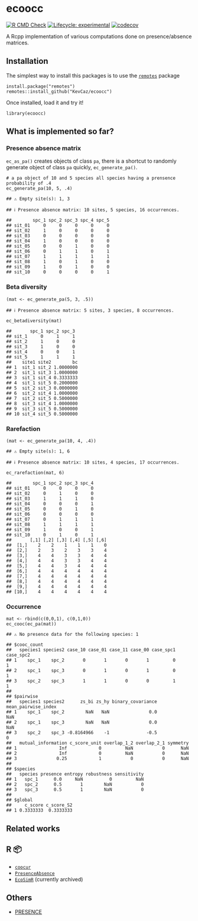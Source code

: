 # ecoocc

[![R CMD
Check](https://github.com/KevCaz/ecoocc/actions/workflows/R-CMD-check.yaml/badge.svg)](https://github.com/KevCaz/ecoocc/actions/workflows/R-CMD-check.yaml)
[![Lifecycle:
experimental](https://img.shields.io/badge/lifecycle-experimental-orange.svg)](https://www.tidyverse.org/lifecycle/#experimental)
[![codecov](https://codecov.io/gh/KevCaz/ecoocc/branch/master/graph/badge.svg?token=PahZ2gKXl2)](https://codecov.io/gh/KevCaz/ecoocc)

A Rcpp implementation of various computations done on presence/absence
matrices.

## Installation

The simplest way to install this packages is to use the
[`remotes`](https://CRAN.R-project.org/package=remotes) package

    install.package("remotes")
    remotes::install_github("KevCaz/ecoocc")

Once installed, load it and try it!

    library(ecoocc)

## What is implemented so far?

### Presence absence matrix

`ec_as_pa()` creates objects of class `pa`, there is a shortcut to
randomly generate object of class `pa` quickly, `ec_generate_pa()`.

    # a pa object of 10 and 5 species all species having a prensence probability of .4
    ec_generate_pa(10, 5, .4)

    ## ⚠ Empty site(s): 1, 3

    ## ℹ Presence absence matrix: 10 sites, 5 species, 16 occurrences.

    ##        spc_1 spc_2 spc_3 spc_4 spc_5
    ## sit_01     0     0     0     0     0
    ## sit_02     1     0     0     0     0
    ## sit_03     0     0     0     0     0
    ## sit_04     1     0     0     0     0
    ## sit_05     0     0     1     0     0
    ## sit_06     0     1     1     0     1
    ## sit_07     1     1     1     1     1
    ## sit_08     1     0     1     0     0
    ## sit_09     1     0     1     0     0
    ## sit_10     0     0     0     0     1

### Beta diversity

    (mat <- ec_generate_pa(5, 3, .5))

    ## ℹ Presence absence matrix: 5 sites, 3 species, 8 occurrences.

    ec_betadiversity(mat)

    ##       spc_1 spc_2 spc_3
    ## sit_1     0     1     1
    ## sit_2     1     0     0
    ## sit_3     1     0     0
    ## sit_4     0     0     1
    ## sit_5     1     1     1
    ##    site1 site2        bc
    ## 1  sit_1 sit_2 1.0000000
    ## 2  sit_1 sit_3 1.0000000
    ## 3  sit_1 sit_4 0.3333333
    ## 4  sit_1 sit_5 0.2000000
    ## 5  sit_2 sit_3 0.0000000
    ## 6  sit_2 sit_4 1.0000000
    ## 7  sit_2 sit_5 0.5000000
    ## 8  sit_3 sit_4 1.0000000
    ## 9  sit_3 sit_5 0.5000000
    ## 10 sit_4 sit_5 0.5000000

### Rarefaction

    (mat <- ec_generate_pa(10, 4, .4))

    ## ⚠ Empty site(s): 1, 6

    ## ℹ Presence absence matrix: 10 sites, 4 species, 17 occurrences.

    ec_rarefaction(mat, 6)

    ##        spc_1 spc_2 spc_3 spc_4
    ## sit_01     0     0     0     0
    ## sit_02     0     1     0     0
    ## sit_03     1     1     1     0
    ## sit_04     0     0     0     1
    ## sit_05     0     0     1     0
    ## sit_06     0     0     0     0
    ## sit_07     0     1     1     1
    ## sit_08     1     1     1     1
    ## sit_09     1     0     0     1
    ## sit_10     0     1     0     1
    ##       [,1] [,2] [,3] [,4] [,5] [,6]
    ##  [1,]    2    2    1    1    1    0
    ##  [2,]    2    3    2    3    3    4
    ##  [3,]    4    4    3    3    4    4
    ##  [4,]    4    4    3    3    4    4
    ##  [5,]    4    4    3    4    4    4
    ##  [6,]    4    4    4    4    4    4
    ##  [7,]    4    4    4    4    4    4
    ##  [8,]    4    4    4    4    4    4
    ##  [9,]    4    4    4    4    4    4
    ## [10,]    4    4    4    4    4    4

### Occurrence

    mat <- rbind(c(0,0,1), c(0,1,0))
    ec_cooc(ec_pa(mat))

    ## ⚠ No presence data for the following species: 1

    ## $cooc_count
    ##   species1 species2 case_10 case_01 case_11 case_00 case_spc1 case_spc2
    ## 1    spc_1    spc_2       0       1       0       1         0         1
    ## 2    spc_1    spc_3       0       1       0       1         0         1
    ## 3    spc_2    spc_3       1       1       0       0         1         1
    ## 
    ## $pairwise
    ##   species1 species2      zs_bi zs_hy binary_covariance mean_pairwise_index
    ## 1    spc_1    spc_2        NaN   NaN               0.0                 NaN
    ## 2    spc_1    spc_3        NaN   NaN               0.0                 NaN
    ## 3    spc_2    spc_3 -0.8164966    -1              -0.5                   0
    ##   mutual_information c_score_unit overlap_1_2 overlap_2_1 symmetry
    ## 1                Inf            0         NaN           0      NaN
    ## 2                Inf            0         NaN           0      NaN
    ## 3               0.25            1           0           0      NaN
    ## 
    ## $species
    ##   species presence entropy robustness sensitivity
    ## 1   spc_1      0.0     NaN          0         NaN
    ## 2   spc_2      0.5       1        NaN           0
    ## 3   spc_3      0.5       1        NaN           0
    ## 
    ## $global
    ##     c_score c_score_S2
    ## 1 0.3333333  0.3333333

## Related works

## R :package:

-   [`coocur`](https://CRAN.R-project.org/package=cooccur)
-   [`PresenceAbsence`](https://CRAN.R-project.org/package=PresenceAbsence)
-   [`EcoSimR`](https://CRAN.R-project.org/package=EcoSimR) (currently
    archived)

## Others

-   [PRESENCE](https://www.mbr-pwrc.usgs.gov/software/doc/presence/presence.html)
